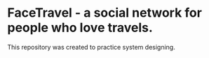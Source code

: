 # FaceTravel - a social network for people who love travels.
This repository was created to practice system designing.
